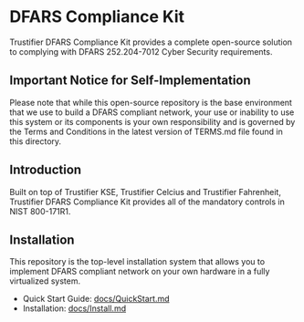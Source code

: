 # DFARS Compliance Kit

Trustifier DFARS Compliance Kit provides a complete open-source solution to 
complying with DFARS 252.204-7012 Cyber Security requirements.


## Important Notice for Self-Implementation

Please note that while this open-source repository is the base environment that we use
to build a DFARS compliant network, your use or inability to use this system or its 
components is your own responsibility and is governed by the Terms and Conditions in
the latest version of TERMS.md file found in this directory.

## Introduction

Built on top of Trustifier KSE, Trustifier Celcius and Trustifier Fahrenheit,
Trustifier DFARS Compliance Kit provides all of the mandatory controls in 
NIST 800-171R1.

## Installation

This repository is the top-level installation system that allows you to implement
DFARS compliant network on your own hardware in a fully virtualized system. 

* Quick Start Guide: [docs/QuickStart.md](docs/QuickStart.md) 
* Installation: [docs/Install.md](docs/Install.md)
